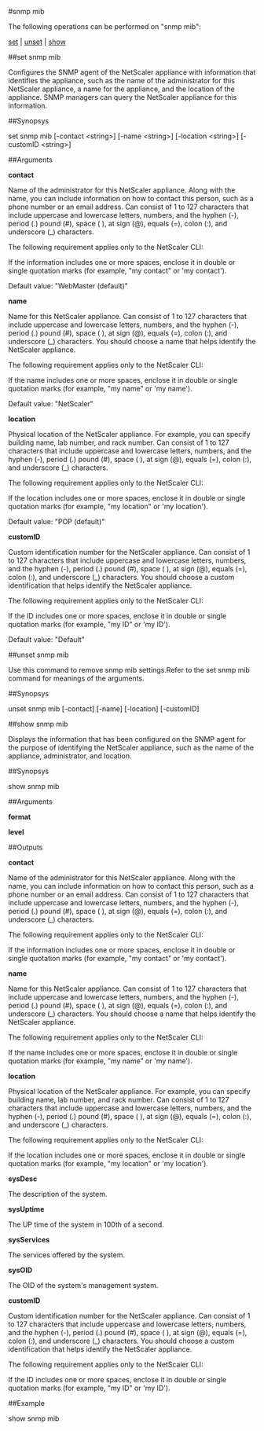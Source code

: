 #snmp mib

The following operations can be performed on "snmp mib":


[set](#set-snmp-mib) | [unset](#unset-snmp-mib) | [show](#show-snmp-mib)

##set snmp mib

Configures the SNMP agent of the NetScaler appliance with information that identifies the appliance, such as the name of the administrator for this NetScaler appliance, a name for the appliance, and the location of the appliance. SNMP managers can query the NetScaler appliance for this information.


##Synopsys

set snmp mib [-contact &lt;string>] [-name &lt;string>] [-location &lt;string>] [-customID &lt;string>]


##Arguments

<b>contact</b>
Name of the administrator for this NetScaler appliance. Along with the name, you can include information on how to contact this person, such as a phone number or an email address. Can consist of 1 to 127 characters that include uppercase and  lowercase letters, numbers, and the hyphen (-), period (.) pound (#), space ( ), at sign (@), equals (=), colon (:), and underscore (_) characters.
The following requirement applies only to the NetScaler CLI:
If the information includes one or more spaces, enclose it in double or single quotation marks (for example, "my contact" or 'my contact').
Default value: "WebMaster (default)"

<b>name</b>
Name for this NetScaler appliance. Can consist of 1 to 127 characters that include uppercase and lowercase letters, numbers, and the hyphen (-), period (.) pound (#), space ( ), at sign (@), equals (=), colon (:), and underscore (_) characters.  You should choose a name that helps identify the NetScaler appliance.
The following requirement applies only to the NetScaler CLI:
If the name includes one or more spaces, enclose it in double or single quotation marks (for example, "my name" or 'my name').
Default value: "NetScaler"

<b>location</b>
Physical location of the NetScaler appliance. For example, you can specify building name, lab number, and rack number. Can consist of 1 to 127 characters that include uppercase and lowercase letters, numbers, and the hyphen (-), period (.) pound (#), space ( ), at sign (@), equals (=), colon (:), and underscore (_) characters.
The following requirement applies only to the NetScaler CLI:
If the location includes one or more spaces, enclose it in double or single quotation marks (for example, "my location" or 'my location').
Default value: "POP (default)"

<b>customID</b>
Custom identification number for the NetScaler appliance. Can consist of 1 to 127 characters that include uppercase and lowercase letters, numbers, and the hyphen (-), period (.) pound (#), space ( ), at sign (@), equals (=), colon (:), and underscore (_) characters. You should choose a custom identification that helps identify the NetScaler appliance.
The following requirement applies only to the NetScaler CLI:
If the ID includes one or more spaces, enclose it in double or single quotation marks (for example, "my ID" or 'my ID').
Default value: "Default"



##unset snmp mib

Use this command to remove snmp mib settings.Refer to the set snmp mib command for meanings of the arguments.


##Synopsys

unset snmp mib [-contact] [-name] [-location] [-customID]


##show snmp mib

Displays the information that has been configured on the SNMP agent for the purpose of identifying the NetScaler appliance, such as the name of the appliance, administrator, and location.


##Synopsys

show snmp mib


##Arguments

<b>format</b>

<b>level</b>



##Outputs

<b>contact</b>
Name of the administrator for this NetScaler appliance. Along with the name, you can include information on how to contact this person, such as a phone number or an email address. Can consist of 1 to 127 characters that include uppercase and  lowercase letters, numbers, and the hyphen (-), period (.) pound (#), space ( ), at sign (@), equals (=), colon (:), and underscore (_) characters.
The following requirement applies only to the NetScaler CLI:
If the information includes one or more spaces, enclose it in double or single quotation marks (for example, "my contact" or 'my contact').

<b>name</b>
Name for this NetScaler appliance. Can consist of 1 to 127 characters that include uppercase and lowercase letters, numbers, and the hyphen (-), period (.) pound (#), space ( ), at sign (@), equals (=), colon (:), and underscore (_) characters.  You should choose a name that helps identify the NetScaler appliance.
The following requirement applies only to the NetScaler CLI:
If the name includes one or more spaces, enclose it in double or single quotation marks (for example, "my name" or 'my name').

<b>location</b>
Physical location of the NetScaler appliance. For example, you can specify building name, lab number, and rack number. Can consist of 1 to 127 characters that include uppercase and lowercase letters, numbers, and the hyphen (-), period (.) pound (#), space ( ), at sign (@), equals (=), colon (:), and underscore (_) characters.
The following requirement applies only to the NetScaler CLI:
If the location includes one or more spaces, enclose it in double or single quotation marks (for example, "my location" or 'my location').

<b>sysDesc</b>
The description of the system.

<b>sysUptime</b>
The UP time of the system in 100th of a second.

<b>sysServices</b>
The services offered by the system.

<b>sysOID</b>
The OID of the system's management system.

<b>customID</b>
Custom identification number for the NetScaler appliance. Can consist of 1 to 127 characters that include uppercase and lowercase letters, numbers, and the hyphen (-), period (.) pound (#), space ( ), at sign (@), equals (=), colon (:), and underscore (_) characters. You should choose a custom identification that helps identify the NetScaler appliance.
The following requirement applies only to the NetScaler CLI:
If the ID includes one or more spaces, enclose it in double or single quotation marks (for example, "my ID" or 'my ID').



##Example

show snmp mib

